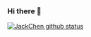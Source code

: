 ### Hi there 👋

<!--
**JackWchen2015/JackWchen2015** is a ✨ _special_ ✨ repository because its `README.md` (this file) appears on your GitHub profile.

Here are some ideas to get you started:

- 🛠 iOS,a little bit weichat applet/JavaWeb/C++/MFC/Mac OS
- 🔭 I’m currently working on ...
- 🌱 I’m currently learning ...
- 👯 I’m looking to collaborate on ...
- 🤔 I’m looking for help with ...
- 💬 Ask me about ...
- 📫 How to reach me: ...
- 😄 Pronouns: ...
- ⚡ Fun fact: ...
-->

<!--
theme pragmma
dark, radical, merko, gruvbox, tokyonight, onedark, cobalt, synthwave, highcontrast, dracula
-->
[![JackChen github status](https://github-readme-stats.vercel.app/api?username=JackWchen2015&theme=merko)](https://github.com/anuraghazra/github-readme-stats)

